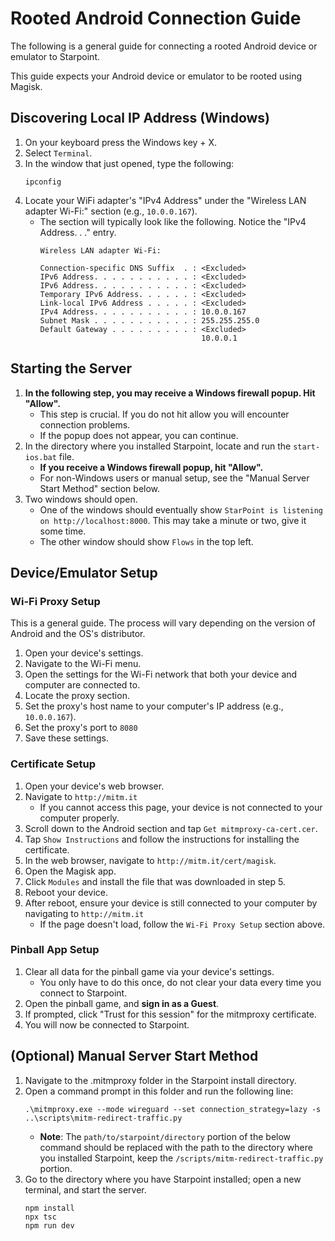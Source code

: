 # Rooted Android Connection Guide
The following is a general guide for connecting a rooted Android device or emulator to Starpoint.

This guide expects your Android device or emulator to be rooted using Magisk.

## Discovering Local IP Address (Windows)
1. On your keyboard press the Windows key + X.
2. Select ``Terminal``.
2. In the window that just opened, type the following:
   ```
   ipconfig
   ```
3. Locate your WiFi adapter's "IPv4 Address" under the "Wireless LAN adapter Wi-Fi:" section (e.g., `10.0.0.167`).
   - The section will typically look like the following. Notice the "IPv4 Address. . ." entry.
     ```
     Wireless LAN adapter Wi-Fi:
    
     Connection-specific DNS Suffix  . : <Excluded>
     IPv6 Address. . . . . . . . . . . : <Excluded>
     IPv6 Address. . . . . . . . . . . : <Excluded>
     Temporary IPv6 Address. . . . . . : <Excluded>
     Link-local IPv6 Address . . . . . : <Excluded>
     IPv4 Address. . . . . . . . . . . : 10.0.0.167
     Subnet Mask . . . . . . . . . . . : 255.255.255.0
     Default Gateway . . . . . . . . . : <Excluded>
                                         10.0.0.1
     ```

## Starting the Server
1. **In the following step, you may receive a Windows firewall popup. Hit "Allow".**
   - This step is crucial. If you do not hit allow you will encounter connection problems.
   - If the popup does not appear, you can continue.
2. In the directory where you installed Starpoint, locate and run the ``start-ios.bat`` file.
   - **If you receive a Windows firewall popup, hit "Allow".**
   - For non-Windows users or manual setup, see the "Manual Server Start Method" section below.
3. Two windows should open.
   - One of the windows should eventually show ``StarPoint is listening on http://localhost:8000``. This may take a minute or two, give it some time.
   - The other window should show ``Flows`` in the top left.

## Device/Emulator Setup

### Wi-Fi Proxy Setup
This is a general guide. The process will vary depending on the version of Android and the OS's distributor.

1. Open your device's settings.
2. Navigate to the Wi-Fi menu.
3. Open the settings for the Wi-Fi network that both your device and computer are connected to.
4. Locate the proxy section.
5. Set the proxy's host name to your computer's IP address (e.g., ``10.0.0.167``).
6. Set the proxy's port to ``8080``
7. Save these settings.

### Certificate Setup
1. Open your device's web browser.
2. Navigate to ``http://mitm.it``
   - If you cannot access this page, your device is not connected to your computer properly.
3. Scroll down to the Android section and tap ``Get mitmproxy-ca-cert.cer``.
4. Tap ``Show Instructions`` and follow the instructions for installing the certificate.
5. In the web browser, navigate to ``http://mitm.it/cert/magisk``.
6. Open the Magisk app.
7. Click ``Modules`` and install the file that was downloaded in step 5.
8. Reboot your device.
9. After reboot, ensure your device is still connected to your computer by navigating to ``http://mitm.it``
   - If the page doesn't load, follow the ``Wi-Fi Proxy Setup`` section above.

### Pinball App Setup
1. Clear all data for the pinball game via your device's settings.
   - You only have to do this once, do not clear your data every time you connect to Starpoint.
2. Open the pinball game, and **sign in as a Guest**.
3. If prompted, click "Trust for this session" for the mitmproxy certificate.
4. You will now be connected to Starpoint.

## (Optional) Manual Server Start Method
1. Navigate to the .mitmproxy folder in the Starpoint install directory.
2. Open a command prompt in this folder and run the following line:
   ```
   .\mitmproxy.exe --mode wireguard --set connection_strategy=lazy -s ..\scripts\mitm-redirect-traffic.py
   ```
   - **Note**: The ``path/to/starpoint/directory`` portion of the below command should be replaced with the path to the directory where you installed Starpoint, keep the ``/scripts/mitm-redirect-traffic.py`` portion.
3. Go to the directory where you have Starpoint installed; open a new terminal, and start the server.
   ```
   npm install
   npx tsc
   npm run dev
   ```